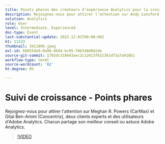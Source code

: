 ```yaml
---
title: Points phares des créateurs d’expérience Analytics pour la croissance
description: Rejoignez-nous pour attirer l’attention sur Andy Lunsford et Tyler Scott, deux clients experts et des utilisateurs d’Adobe Analytics. Chacun partage son meilleur conseil ou astuce Adobe Analytics. Leur session est suivie d'une occasion de poser des questions en direct. Tu ne veux pas rater ceci.
solution: Analytics
role: User
level: Intermediate, Experienced
doc-type: Event
last-substantial-update: 2022-12-01T00:00:00Z
kt: 11533
thumbnail: 3411896.jpeg
exl-id: 66655de0-0a98-4b94-bc95-f86348d0d2de
source-git-commit: 1792dc318643aec2c12613f621361d72a7a918b1
workflow-type: tm+mt
source-wordcount: '82'
ht-degree: 0%

---
```


# Suivi de croissance - Points phares

Rejoignez-nous pour attirer l&#39;attention sur Meghan R. Powers (CarMax) et Gitai Ben-Ammi (Concentrix), deux clients experts et des utilisateurs d&#39;Adobe Analytics. Chacun partage son meilleur conseil ou astuce Adobe Analytics.

>[!VIDEO](https://video.tv.adobe.com/v/3411896/?quality=12&learn=on)
